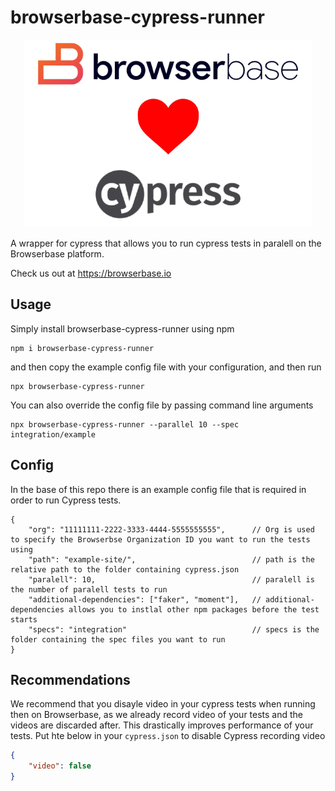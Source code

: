 # browserbase-cypress-runner

<p align="center">
  <img width="460" height="300" src="https://raw.githubusercontent.com/Browserbase/browserbase-cypress-runner/master/bb_heart_cypress.png">
</p>

A wrapper for cypress that allows you to run cypress tests in paralell on the Browserbase platform.

Check us out at https://browserbase.io

## Usage
Simply install browserbase-cypress-runner using npm 

```
npm i browserbase-cypress-runner
```

and then copy the example config file with your configuration, and then run

```
npx browserbase-cypress-runner
```

You can also override the config file by passing command line arguments

```
npx browserbase-cypress-runner --parallel 10 --spec integration/example
```

## Config 
In the base of this repo there is an example config file that is required in order to run Cypress tests.

```
{
    "org": "11111111-2222-3333-4444-5555555555",      // Org is used to specify the Browserbse Organization ID you want to run the tests using 
    "path": "example-site/",                          // path is the relative path to the folder containing cypress.json
    "paralell": 10,                                   // paralell is the number of paralell tests to run
    "additional-dependencies": ["faker", "moment"],   // additional-dependencies allows you to instlal other npm packages before the test starts
    "specs": "integration"                            // specs is the folder containing the spec files you want to run
}
```

## Recommendations
We recommend that you disayle video in your cypress tests when running then on Browserbase, as we already record video of your tests and the videos are discarded after. This drastically improves performance of your tests. Put hte below in your `cypress.json` to disable Cypress recording video

```json
{
    "video": false
}
```
